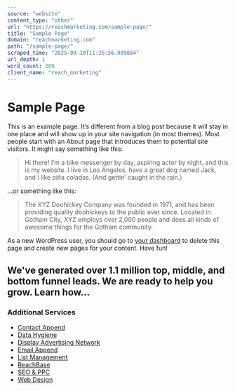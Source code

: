 ```yaml
---
source: "website"
content_type: "other"
url: "https://reachmarketing.com/sample-page/"
title: "Sample Page"
domain: "reachmarketing.com"
path: "/sample-page/"
scraped_time: "2025-09-10T11:26:56.989864"
url_depth: 1
word_count: 209
client_name: "reach_marketing"
---
```


# Sample Page

This is an example page. It’s different from a blog post because it will stay in one place and will show up in your site navigation (in most themes). Most people start with an About page that introduces them to potential site visitors. It might say something like this:

> Hi there! I’m a bike messenger by day, aspiring actor by night, and this is my website. I live in Los Angeles, have a great dog named Jack, and I like piña coladas. (And gettin’ caught in the rain.)

…or something like this:

> The XYZ Doohickey Company was founded in 1971, and has been providing quality doohickeys to the public ever since. Located in Gotham City, XYZ employs over 2,000 people and does all kinds of awesome things for the Gotham community.

As a new WordPress user, you should go to [your dashboard](https://reachmarketing.com/wp-admin/) to delete this page and create new pages for your content. Have fun!

## We've generated over 1.1 million top, middle, and bottom funnel leads. We are ready to help you grow. Learn how...

### Additional Services

*   [Contact Append](https://reachmarketing.com/contact-append/)
*   [Data Hygiene](https://reachmarketing.com/marketing-technology/database-services/data-hygiene/)
*   [Display Advertising Network](https://reachmarketing.com/display-advertising-network/)
*   [Email Append](https://reachmarketing.com/email-append/)
*   [List Management](https://reachmarketing.com/list-management/)
*   [ReachBase](https://reachmarketing.com/reachbase/)
*   [SEO & PPC](https://reachmarketing.com/search-engine-optimization-seo/)
*   [Web Design](https://reachmarketing.com/word-press-web-design-services/)